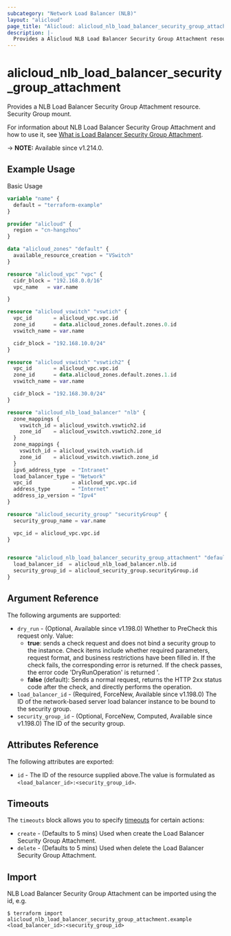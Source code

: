 ```yaml
---
subcategory: "Network Load Balancer (NLB)"
layout: "alicloud"
page_title: "Alicloud: alicloud_nlb_load_balancer_security_group_attachment"
description: |-
  Provides a Alicloud NLB Load Balancer Security Group Attachment resource.
---
```


# alicloud_nlb_load_balancer_security_group_attachment

Provides a NLB Load Balancer Security Group Attachment resource. Security Group mount.

For information about NLB Load Balancer Security Group Attachment and how to use it, see [What is Load Balancer Security Group Attachment](https://www.alibabacloud.com/help/en/).

-> **NOTE:** Available since v1.214.0.

## Example Usage

Basic Usage

```terraform
variable "name" {
  default = "terraform-example"
}

provider "alicloud" {
  region = "cn-hangzhou"
}

data "alicloud_zones" "default" {
  available_resource_creation = "VSwitch"
}

resource "alicloud_vpc" "vpc" {
  cidr_block = "192.168.0.0/16"
  vpc_name   = var.name

}

resource "alicloud_vswitch" "vswtich" {
  vpc_id       = alicloud_vpc.vpc.id
  zone_id      = data.alicloud_zones.default.zones.0.id
  vswitch_name = var.name

  cidr_block = "192.168.10.0/24"
}

resource "alicloud_vswitch" "vswtich2" {
  vpc_id       = alicloud_vpc.vpc.id
  zone_id      = data.alicloud_zones.default.zones.1.id
  vswitch_name = var.name

  cidr_block = "192.168.30.0/24"
}

resource "alicloud_nlb_load_balancer" "nlb" {
  zone_mappings {
    vswitch_id = alicloud_vswitch.vswtich2.id
    zone_id    = alicloud_vswitch.vswtich2.zone_id
  }
  zone_mappings {
    vswitch_id = alicloud_vswitch.vswtich.id
    zone_id    = alicloud_vswitch.vswtich.zone_id
  }
  ipv6_address_type  = "Intranet"
  load_balancer_type = "Network"
  vpc_id             = alicloud_vpc.vpc.id
  address_type       = "Internet"
  address_ip_version = "Ipv4"
}

resource "alicloud_security_group" "securityGroup" {
  security_group_name = var.name

  vpc_id = alicloud_vpc.vpc.id
}


resource "alicloud_nlb_load_balancer_security_group_attachment" "default" {
  load_balancer_id  = alicloud_nlb_load_balancer.nlb.id
  security_group_id = alicloud_security_group.securityGroup.id
}
```

## Argument Reference

The following arguments are supported:
* `dry_run` - (Optional, Available since v1.198.0) Whether to PreCheck this request only. Value:
  - **true**: sends a check request and does not bind a security group to the instance. Check items include whether required parameters, request format, and business restrictions have been filled in. If the check fails, the corresponding error is returned. If the check passes, the error code 'DryRunOperation' is returned '.
  - **false** (default): Sends a normal request, returns the HTTP 2xx status code after the check, and directly performs the operation.
* `load_balancer_id` - (Required, ForceNew, Available since v1.198.0) The ID of the network-based server load balancer instance to be bound to the security group.
* `security_group_id` - (Optional, ForceNew, Computed, Available since v1.198.0) The ID of the security group.

## Attributes Reference

The following attributes are exported:
* `id` - The ID of the resource supplied above.The value is formulated as `<load_balancer_id>:<security_group_id>`.

## Timeouts

The `timeouts` block allows you to specify [timeouts](https://www.terraform.io/docs/configuration-0-11/resources.html#timeouts) for certain actions:
* `create` - (Defaults to 5 mins) Used when create the Load Balancer Security Group Attachment.
* `delete` - (Defaults to 5 mins) Used when delete the Load Balancer Security Group Attachment.

## Import

NLB Load Balancer Security Group Attachment can be imported using the id, e.g.

```shell
$ terraform import alicloud_nlb_load_balancer_security_group_attachment.example <load_balancer_id>:<security_group_id>
```